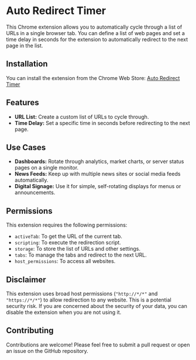 # Auto Redirect Timer

This Chrome extension allows you to automatically cycle through a list of URLs in a single browser tab. You can define a list of web pages and set a time delay in seconds for the extension to automatically redirect to the next page in the list.

## Installation

You can install the extension from the Chrome Web Store: [Auto Redirect Timer](https://chromewebstore.google.com/detail/auto-redirect-timer/gnobhhnegbnhjljeaolmlnhjjmmncldg?hl=en-US&utm_source=ext_sidebar)

## Features

*   **URL List:** Create a custom list of URLs to cycle through.
*   **Time Delay:** Set a specific time in seconds before redirecting to the next page.

## Use Cases

*   **Dashboards:** Rotate through analytics, market charts, or server status pages on a single monitor.
*   **News Feeds:** Keep up with multiple news sites or social media feeds automatically.
*   **Digital Signage:** Use it for simple, self-rotating displays for menus or announcements.

## Permissions

This extension requires the following permissions:

*   `activeTab`: To get the URL of the current tab.
*   `scripting`: To execute the redirection script.
*   `storage`: To store the list of URLs and other settings.
*   `tabs`: To manage the tabs and redirect to the next URL.
*   `host_permissions`: To access all websites.

## Disclaimer

This extension uses broad host permissions (`"http://*/*"` and `"https://*/*"`) to allow redirection to any website. This is a potential security risk. If you are concerned about the security of your data, you can disable the extension when you are not using it.

## Contributing

Contributions are welcome! Please feel free to submit a pull request or open an issue on the GitHub repository.
